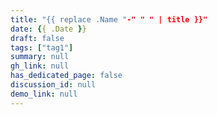 ```yaml
---
title: "{{ replace .Name "-" " " | title }}"
date: {{ .Date }}
draft: false
tags: ["tag1"]
summary: null
gh_link: null
has_dedicated_page: false
discussion_id: null
demo_link: null
---
```



